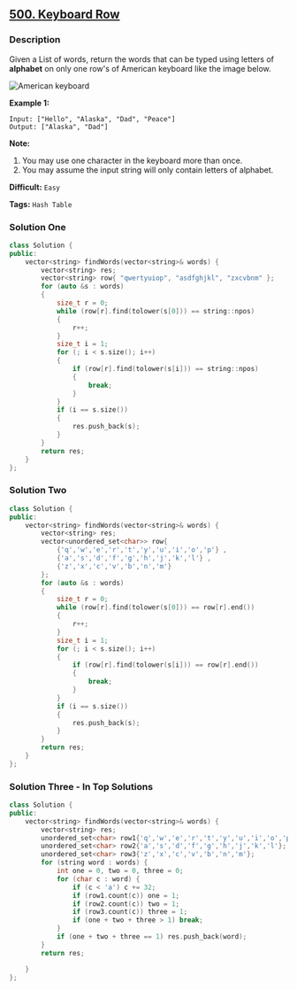 ## [500. Keyboard Row](https://leetcode.com/problems/keyboard-row/description/)

### Description

Given a List of words, return the words that can be typed using letters of **alphabet** on only one row's of American keyboard like the image below.

![American keyboard](https://leetcode.com/static/images/problemset/keyboard.png)

**Example 1:**

```
Input: ["Hello", "Alaska", "Dad", "Peace"]
Output: ["Alaska", "Dad"]

```

**Note:**

1. You may use one character in the keyboard more than once.
2. You may assume the input string will only contain letters of alphabet.

**Difficult:** `Easy`

**Tags:** `Hash Table`

### Solution One

```c++
class Solution {
public:
    vector<string> findWords(vector<string>& words) {
        vector<string> res;
        vector<string> row{ "qwertyuiop", "asdfghjkl", "zxcvbnm" };
        for (auto &s : words)
        {
            size_t r = 0;
            while (row[r].find(tolower(s[0])) == string::npos)
            {
                r++;
            }
            size_t i = 1;
            for (; i < s.size(); i++)
            {
                if (row[r].find(tolower(s[i])) == string::npos)
                {
                    break;
                }
            }
            if (i == s.size())
            {
                res.push_back(s);
            }
        }
        return res;
    }
};
```

### Solution Two

```c++
class Solution {
public:
    vector<string> findWords(vector<string>& words) {
        vector<string> res;
        vector<unordered_set<char>> row{
            {'q','w','e','r','t','y','u','i','o','p'} ,
            {'a','s','d','f','g','h','j','k','l'} ,
            {'z','x','c','v','b','n','m'}
        };
        for (auto &s : words)
        {
            size_t r = 0;
            while (row[r].find(tolower(s[0])) == row[r].end())
            {
                r++;
            }
            size_t i = 1;
            for (; i < s.size(); i++)
            {
                if (row[r].find(tolower(s[i])) == row[r].end())
                {
                    break;
                }
            }
            if (i == s.size())
            {
                res.push_back(s);
            }
        }
        return res;
    }
};
```

### Solution Three - In Top Solutions

```c++
class Solution {
public:
    vector<string> findWords(vector<string>& words) {
        vector<string> res;
        unordered_set<char> row1{'q','w','e','r','t','y','u','i','o','p'};
        unordered_set<char> row2{'a','s','d','f','g','h','j','k','l'};
        unordered_set<char> row3{'z','x','c','v','b','n','m'};
        for (string word : words) {
            int one = 0, two = 0, three = 0;
            for (char c : word) {
                if (c < 'a') c += 32;
                if (row1.count(c)) one = 1;
                if (row2.count(c)) two = 1;
                if (row3.count(c)) three = 1;
                if (one + two + three > 1) break;
            }
            if (one + two + three == 1) res.push_back(word);
        }
        return res;

    }
};
```
